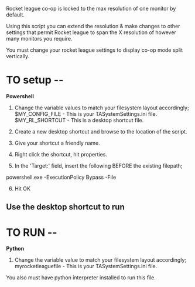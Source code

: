 Rocket league co-op is locked to the max resolution of one monitor by default.

Using this script you can extend the resolution & make changes to other settings that permit Rocket league to span the X resolution of however many monitors you require.

You must change your rocket league settings to display co-op mode split vertically.

# TO setup -- 
**Powershell**

1. Change the variable values to match your filesystem layout accordingly;
$MY_CONFIG_FILE - This is your TASystemSettings.ini file.
$MY_RL_SHORTCUT - This is a desktop shortcut file.

2. Create a new desktop shortcut and browse to the location of the script.
3. Give your shortcut a friendly name.
4. Right click the shortcut, hit properties.
5. In the 'Target:' field, insert the following BEFORE the existing filepath;

powershell.exe -ExecutionPolicy Bypass -File

6. Hit OK

## Use the desktop shortcut to run




# TO RUN -- 
**Python**

1. Change the variable value to match your filesystem layout accordingly;
myrocketleaguefile - This is your TASystemSettings.ini file.

You also must have python interpreter installed to run this file.

